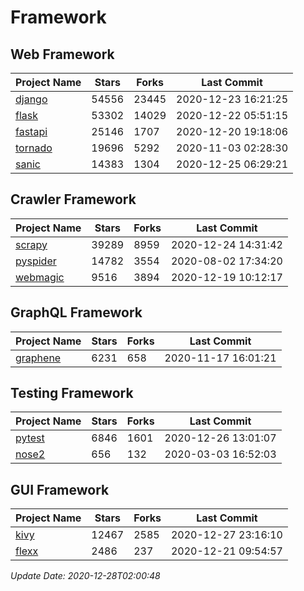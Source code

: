 # Framework

## Web Framework
| Project Name | Stars | Forks | Last Commit |
| ------------ | ----- | ----- | ----------- |
| [django](https://github.com/django/django) | 54556 | 23445 | 2020-12-23 16:21:25 |
| [flask](https://github.com/pallets/flask) | 53302 | 14029 | 2020-12-22 05:51:15 |
| [fastapi](https://github.com/tiangolo/fastapi) | 25146 | 1707 | 2020-12-20 19:18:06 |
| [tornado](https://github.com/tornadoweb/tornado) | 19696 | 5292 | 2020-11-03 02:28:30 |
| [sanic](https://github.com/huge-success/sanic) | 14383 | 1304 | 2020-12-25 06:29:21 |

## Crawler Framework
| Project Name | Stars | Forks | Last Commit |
| ------------ | ----- | ----- | ----------- |
| [scrapy](https://github.com/scrapy/scrapy) | 39289 | 8959 | 2020-12-24 14:31:42 |
| [pyspider](https://github.com/binux/pyspider) | 14782 | 3554 | 2020-08-02 17:34:20 |
| [webmagic](https://github.com/code4craft/webmagic) | 9516 | 3894 | 2020-12-19 10:12:17 |

## GraphQL Framework
| Project Name | Stars | Forks | Last Commit |
| ------------ | ----- | ----- | ----------- |
| [graphene](https://github.com/graphql-python/graphene) | 6231 | 658 | 2020-11-17 16:01:21 |

## Testing Framework
| Project Name | Stars | Forks | Last Commit |
| ------------ | ----- | ----- | ----------- |
| [pytest](https://github.com/pytest-dev/pytest) | 6846 | 1601 | 2020-12-26 13:01:07 |
| [nose2](https://github.com/nose-devs/nose2) | 656 | 132 | 2020-03-03 16:52:03 |

## GUI Framework
| Project Name | Stars | Forks | Last Commit |
| ------------ | ----- | ----- | ----------- |
| [kivy](https://github.com/kivy/kivy) | 12467 | 2585 | 2020-12-27 23:16:10 |
| [flexx](https://github.com/flexxui/flexx) | 2486 | 237 | 2020-12-21 09:54:57 |

*Update Date: 2020-12-28T02:00:48*